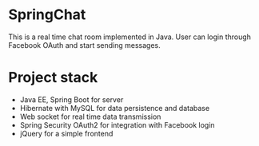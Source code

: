 # SpringChat
This is a real time chat room implemented in Java. User can login through Facebook OAuth and start sending messages.

# Project stack
- Java EE, Spring Boot for server
- Hibernate with MySQL for data persistence and database
- Web socket for real time data transmission
- Spring Security OAuth2 for integration with Facebook login
- jQuery for a simple frontend
